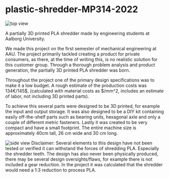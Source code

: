 # plastic-shredder-MP314-2022
![top view](https://user-images.githubusercontent.com/46942649/216669033-97e563a4-2d7f-4400-bf35-16bd964a389a.png)

A partially 3D printed PLA shredder made by engineering students at Aalborg University.

We made this project on the first semester of mechanical engineering at AAU. The project primarily tackled creating a product for private consumers, as there, at the time of writing this, is no realistic solution for this customer group. Through a thorough problem analysis and product generation, the partially 3D printed PLA shredder was born. 

Throughout the project one of the primary design specifications was to make it a low budget. A rough estimate of the production costs was 134€/145$, (calculated with material costs as $/mm^2, includes an estimate of labor, not including 3D printed parts).

To achieve this several parts were designed to be 3D printed, for example the input and output storage. It was also designed to be a DIY kit containing easily off-the-shelf parts such as bearing units, hexagonal axle and only a couple of different metric fasteners. Lastly it was created to be very compact and have a small footprint. The entire machine size is approximately 40cm tall, 26 cm wide and 30 cm long.


![side view](https://user-images.githubusercontent.com/46942649/216669056-7796fe73-6b67-4142-bf68-82b27beae897.png)
Disclaimer: Several elements to this design  have not been tested or verified it can withstand the forces of shredding PLA. Especially the shredder teeth. The design has also never been physically produced, there may be several design oversights/flaws, for example there is not included a gear reduction. In the project it was calculated that the shredder would need a 1:3 reduction to process PLA.

